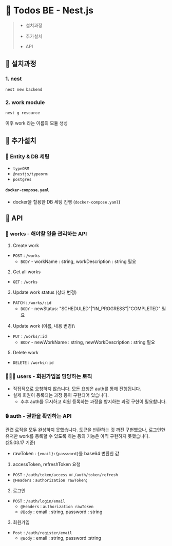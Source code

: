 # 🚀 Todos BE - Nest.js

> - 설치과정
>
> - 추가설치
> 
> - API

## 📌 설치과정

### 1. nest
```shell
nest new backend
```
### 2. work module
```shell
nest g resource
```
이후 work 라는 이름의 모듈 생성

## 📌 추가설치

### 🐘 Entity & DB 세팅
- `typeORM`
- `@nestjs/typeorm`
- `postgres`

#### `docker-compose.yaml`
- docker을 할용한 DB 세팅 진행 (`docker-compose.yaml`)

## 📌 API

### 📝 works - 해야할 일을 관리하는 API

1. Create work
- `POST` : `/works`
  - `BODY` - workName : string, workDescription : string 필요

2. Get all works
- `GET` : `/works`

3. Update work status (상태 변경)
- `PATCH` : `/works/:id`
  - `BODY` - newStatus: "SCHEDULED"|"IN_PROGRESS"|"COMPLETED" 필요

4. Update work (이름, 내용 변경)\
- `PUT` : `/works/:id`
  - `BODY` - newWorkName : string, newWorkDescription : string 필요

5. Delete work
- `DELETE` : `/works/:id`

### 🧑‍🤝‍🧑 users - 회원가입을 담당하는 로직

- 직접적으로 요청하지 않습니다. 모든 요청은 auth를 통해 진행됩니다.
- 실제 회원이 등록되는 과정 등이 구현되어 있습니다.
  - 추후 auth를 무시하고 회원 등록하는 과정을 방지하는 과정 구현이 필요합니다.

### 🔒 auth - 권한을 확인하는 API

관련 로직을 모두 완성하지 못했습니다. 토큰을 반환하는 것 까진 구현했으나, 로그인한 유저만 work를 등록할 수 있도록 하는 등의 기능은 아직 구현하지 못했습니다. (25.03.17 기준)

- rawToken : `{email}:{password}`를 base64 변환한 값 

1. accessToken, refreshToken 요청
- `POST` : `/auth/token/access` or `/auth/token/refresh`
- `@Headers` : `authorization rawToken`;

2. 로그인
- `POST` : `/auth/login/email`
  - `@Headers` : `authorization rawToken`
  - `@Body` : email : string, password : string

3. 회원가입
- `Post` : `/auth/register/email`
  - `@Body` : email : string, password :string